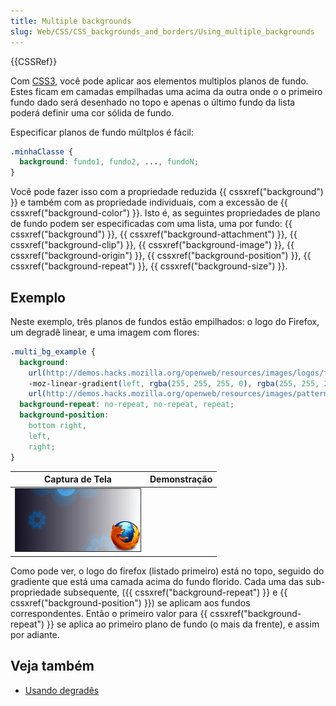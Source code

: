 ```yaml
---
title: Multiple backgrounds
slug: Web/CSS/CSS_backgrounds_and_borders/Using_multiple_backgrounds
---
```


{{CSSRef}}

Com [CSS3](/pt-BR/CSS/CSS3), você pode aplicar aos elementos multiplos planos de fundo. Estes ficam em camadas empilhadas uma acima da outra onde o o primeiro fundo dado será desenhado no topo e apenas o último fundo da lista poderá definir uma cor sólida de fundo.

Especificar planos de fundo múltplos é fácil:

```css
.minhaClasse {
  background: fundo1, fundo2, ..., fundoN;
}
```

Você pode fazer isso com a propriedade reduzida {{ cssxref("background") }} e também com as propriedade individuais, com a excessão de {{ cssxref("background-color") }}. Isto é, as seguintes propriedades de plano de fundo podem ser especificadas com uma lista, uma por fundo: {{ cssxref("background") }}, {{ cssxref("background-attachment") }}, {{ cssxref("background-clip") }}, {{ cssxref("background-image") }}, {{ cssxref("background-origin") }}, {{ cssxref("background-position") }}, {{ cssxref("background-repeat") }}, {{ cssxref("background-size") }}.

## Exemplo

Neste exemplo, três planos de fundos estão empilhados: o logo do Firefox, um degradê linear, e uma imagem com flores:

```css
.multi_bg_example {
  background:
    url(http://demos.hacks.mozilla.org/openweb/resources/images/logos/firefox-48.png),
    -moz-linear-gradient(left, rgba(255, 255, 255, 0), rgba(255, 255, 255, 1)),
    url(http://demos.hacks.mozilla.org/openweb/resources/images/patterns/flowers-pattern.jpg);
  background-repeat: no-repeat, no-repeat, repeat;
  background-position:
    bottom right,
    left,
    right;
}
```

| Captura de Tela                     | Demonstração |
| ----------------------------------- | ------------ |
| ![css_multibg.png](css_multibg.png) |              |

Como pode ver, o logo do firefox (listado primeiro) está no topo, seguido do gradiente que está uma camada acima do fundo florido. Cada uma das sub-propriedade subsequente, ({{ cssxref("background-repeat") }} e {{ cssxref("background-position") }}) se aplicam aos fundos correspondentes. Então o primeiro valor para {{ cssxref("background-repeat") }} se aplica ao primeiro plano de fundo (o mais da frente), e assim por adiante.

## Veja também

- [Usando degradês](/pt-BR/CSS/Using_CSS_gradients)
